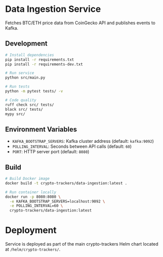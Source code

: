 # Data Ingestion Service

Fetches BTC/ETH price data from CoinGecko API and publishes events to Kafka.

## Development

```bash
# Install dependencies
pip install -r requirements.txt
pip install -r requirements-dev.txt

# Run service
python src/main.py

# Run tests
python -m pytest tests/ -v

# Code quality
ruff check src/ tests/
black src/ tests/
mypy src/
```

## Environment Variables

- `KAFKA_BOOTSTRAP_SERVERS`: Kafka cluster address (default: `kafka:9092`)
- `POLLING_INTERVAL`: Seconds between API calls (default: `60`)
- `PORT`: HTTP server port (default: `8080`)

## Build

```bash
# Build Docker image
docker build -t crypto-trackers/data-ingestion:latest .

# Run container locally
docker run -p 8080:8080 \
  -e KAFKA_BOOTSTRAP_SERVERS=localhost:9092 \
  -e POLLING_INTERVAL=60 \
  crypto-trackers/data-ingestion:latest
```

# Deployment

Service is deployed as part of the main crypto-trackers Helm chart located at `/helm/crypto-trackers/`.
